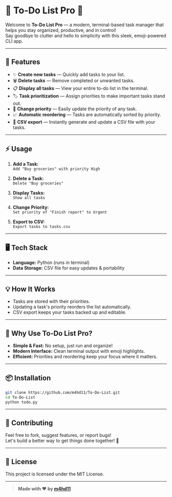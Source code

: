 # 📝 To-Do List Pro 🚀

Welcome to **To-Do List Pro** — a modern, terminal-based task manager that helps you stay organized, productive, and in control!  
Say goodbye to clutter and hello to simplicity with this sleek, emoji-powered CLI app.  

---

## 🌟 Features

- ✨ **Create new tasks** — Quickly add tasks to your list.
- 🗑️ **Delete tasks** — Remove completed or unwanted tasks.
- 📋 **Display all tasks** — View your entire to-do list in the terminal.
- 🏷️ **Task prioritization** — Assign priorities to make important tasks stand out.
- 🔄 **Change priority** — Easily update the priority of any task.
- 📈 **Automatic reordering** — Tasks are automatically sorted by priority.
- 📂 **CSV export** — Instantly generate and update a CSV file with your tasks.

---

## ⚡️ Usage

1. **Add a Task:**  
   `Add "Buy groceries" with priority High`

2. **Delete a Task:**  
   `Delete "Buy groceries"`

3. **Display Tasks:**  
   `Show all tasks`

4. **Change Priority:**  
   `Set priority of "Finish report" to Urgent`

5. **Export to CSV:**  
   `Export tasks to tasks.csv`

---

## 🖥️ Tech Stack

- **Language:** Python (runs in terminal)
- **Data Storage:** CSV file for easy updates & portability

---

## 💡 How It Works

- Tasks are stored with their priorities.
- Updating a task's priority reorders the list automatically.
- CSV export keeps your tasks backed up and editable.

---

## 🎯 Why Use To-Do List Pro?

- **Simple & Fast:** No setup, just run and organize!
- **Modern Interface:** Clean terminal output with emoji highlights.
- **Efficient:** Priorities and reordering keep your focus where it matters.

---

## 📦 Installation

```bash
git clone https://github.com/m4hd11/To-Do-List.git
cd To-Do-List
python todo.py
```

---

## 🙌 Contributing

Feel free to fork, suggest features, or report bugs!  
Let's build a better way to get things done together! 💬

---

## 📄 License

This project is licensed under the MIT License.

---

> **Made with ❤️ by [m4hd11](https://github.com/m4hd11)**
